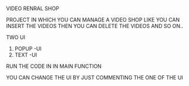 VIDEO RENRAL SHOP


PROJECT IN WHICH YOU CAN MANAGE A VIDEO SHOP LIKE YOU CAN INSERT THE VIDEOS THEN YOU CAN DELETE THE VIDEOS AND SO ON..

TWO UI 
1) POPUP -UI
2) TEXT -UI

RUN THE CODE IN IN MAIN FUNCTION 

YOU CAN CHANGE THE UI BY JUST COMMENTING THE ONE OF THE UI
